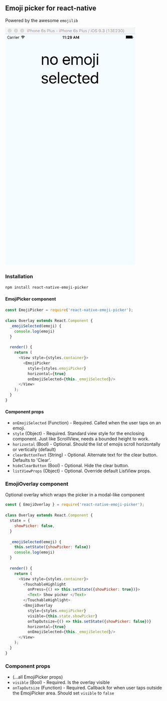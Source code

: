 ## Emoji picker for react-native
Powered by the awesome `emojilib`

![AnimatedExample](animated-example.gif)

### Installation
```bash
npm install react-native-emoji-picker
```

#### EmojiPicker component
```javascript
const EmojiPicker = require('react-native-emoji-picker');

class Overlay extends React.Component {
  _emojiSelected(emoji) {
    console.log(emoji)
  }

  render() {
    return (
      <View style={styles.container}>
        <EmojiPicker 
          style={styles.emojiPicker} 
          horizontal={true}
          onEmojiSelected={this._emojiSelected}/>
      </View>
    );
  }
}

```

#### Component props
- `onEmojiSelected` (Function) - Required. Called when the user taps on an emoji.
- `style` (Object) - Required. Standard view style for the enclosing component. Just like ScrollView, needs a bounded height to work.
- `horizontal` (Bool) - Optional. Should the list of emojis scroll horizontally or vertically (default)
- `clearButtonText` (String) - Optional. Alternate text for the clear button. Defaults to 'Clear'.
- `hideClearButton` (Bool) - Optional. Hide the clear button. 
- `listViewProps` (Object) - Optional. Override default ListView props.


### EmojiOverlay component
Optional overlay which wraps the picker in a modal-like component 

```javascript
const { EmojiOverlay } = require('react-native-emoji-picker');

class Overlay extends React.Component {
  state = {
    showPicker: false,
  }

  _emojiSelected(emoji) {
    this.setState({showPicker: false})
    console.log(emoji)
  }

  render() {
    return (
      <View style={styles.container}>
        <TouchableHighlight
          onPress={() => this.setState({showPicker: true})}>
          <Text> Show picker </Text>
        </TouchableHighlight>
        <EmojiOverlay 
          style={styles.emojiPicker} 
          visible={this.state.showPicker}
          onTapOutsize={() => this.setState({showPicker: false})}
          horizontal={true}
          onEmojiSelected={this._emojiSelected}/>
      </View>
    );
  }
}

```

### Component props
- (...all EmojiPicker props)
- `visible` (Bool) - Required. Is the overlay visible
- `onTapOutsize` (Function) - Required. Callback for when user taps outside the EmojiPicker area. Should set `visible` to `false`
